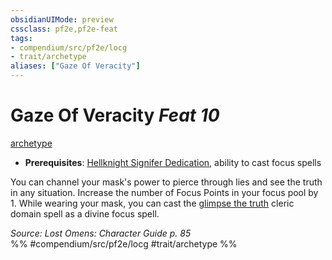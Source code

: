 ```yaml
---
obsidianUIMode: preview
cssclass: pf2e,pf2e-feat
tags:
- compendium/src/pf2e/locg
- trait/archetype
aliases: ["Gaze Of Veracity"]
---
```

# Gaze Of Veracity  *Feat 10*  
[archetype](../../Rules/traits/archetype.md)  

- **Prerequisites**: [Hellknight Signifer Dedication](hellknight-signifer-dedication-locg.md), ability to cast focus spells

You can channel your mask's power to pierce through lies and see the truth in any situation. Increase the number of Focus Points in your focus pool by 1. While wearing your mask, you can cast the [glimpse the truth](../spells/glimpse-the-truth.md) cleric domain spell as a divine focus spell.

*Source: Lost Omens: Character Guide p. 85*  
%% #compendium/src/pf2e/locg #trait/archetype %%